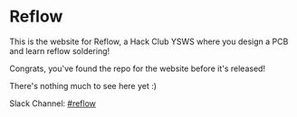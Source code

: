 # Reflow
This is the website for Reflow, a Hack Club YSWS where you design a PCB and learn reflow soldering!

Congrats, you've found the repo for the website before it's released!

There's nothing much to see here yet :)



Slack Channel: [#reflow](https://hackclub.slack.com/archives/C08NDN4JA3G)
